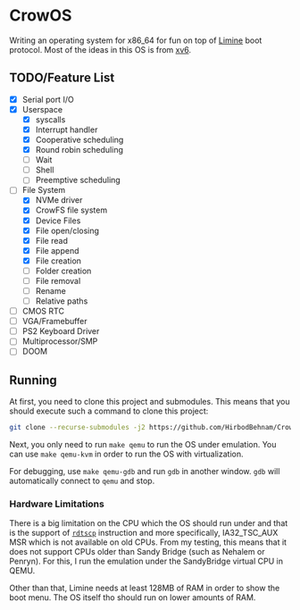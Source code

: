 # CrowOS

Writing an operating system for x86_64 for fun on top of [Limine](https://github.com/limine-bootloader/limine) boot protocol. Most of the ideas in this OS is from [xv6](https://github.com/mit-pdos/xv6-riscv/).

## TODO/Feature List

- [x] Serial port I/O
- [x] Userspace
    - [x] syscalls
    - [x] Interrupt handler
    - [x] Cooperative scheduling
    - [x] Round robin scheduling
    - [ ] Wait
    - [ ] Shell
    - [ ] Preemptive scheduling
- [ ] File System
    - [x] NVMe driver
    - [x] CrowFS file system
    - [x] Device Files
    - [x] File open/closing
    - [x] File read
    - [x] File append
    - [x] File creation
    - [ ] Folder creation
    - [ ] File removal
    - [ ] Rename
    - [ ] Relative paths
- [ ] CMOS RTC
- [ ] VGA/Framebuffer
- [ ] PS2 Keyboard Driver
- [ ] Multiprocessor/SMP
- [ ] DOOM

## Running

At first, you need to clone this project and submodules. This means that you should execute such a command to clone this project:

```bash
git clone --recurse-submodules -j2 https://github.com/HirbodBehnam/CrowOS
```

Next, you only need to run `make qemu` to run the OS under emulation. You can use `make qemu-kvm` in order to run the OS with virtualization.

For debugging, use `make qemu-gdb` and run `gdb` in another window. `gdb` will automatically connect to `qemu` and stop.

### Hardware Limitations

There is a big limitation on the CPU which the OS should run under and that is the support of [`rdtscp`](https://www.felixcloutier.com/x86/rdtscp) instruction and more specifically, IA32_TSC_AUX MSR which is not available on old CPUs. From my testing, this means that it does not support CPUs older than Sandy Bridge (such as Nehalem or Penryn). For this, I run the emulation under the SandyBridge virtual CPU in QEMU.

Other than that, Limine needs at least 128MB of RAM in order to show the boot menu. The OS itself tho should run on lower amounts of RAM.
